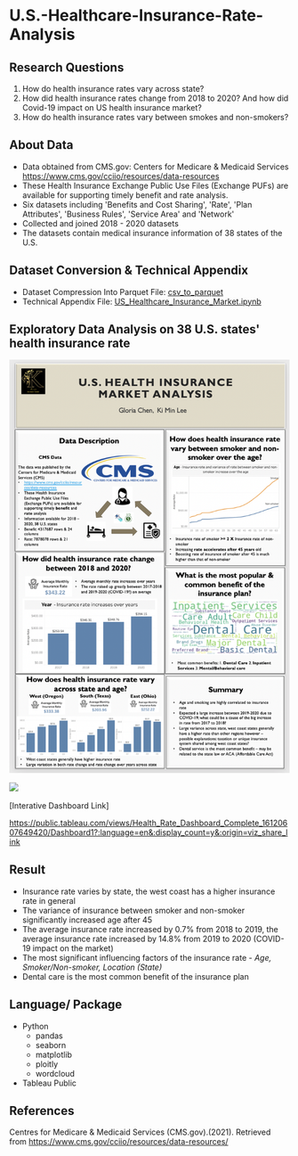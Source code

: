 # U.S.-Healthcare-Insurance-Rate-Analysis

## Research Questions
1. How do health insurance rates vary across state?
2. How did health insurance rates change from 2018 to 2020? And how did Covid-19 impact on US health insurance market?
3. How do health insurance rates vary between smokes and non-smokers?

## About Data
- Data obtained from CMS.gov: Centers for Medicare & Medicaid Services
https://www.cms.gov/cciio/resources/data-resources
- These Health Insurance Exchange Public Use Files (Exchange PUFs) are available for supporting timely benefit and rate analysis.
- Six datasets including 'Benefits and Cost Sharing', 'Rate', 'Plan Attributes', 'Business Rules', 'Service Area' and 'Network'
- Collected and joined 2018 - 2020 datasets
- The datasets contain medical insurance information of 38 states of the U.S.

## Dataset Conversion & Technical Appendix
* Dataset Compression Into Parquet File: [csv_to_parquet](https://github.com/kilee722/us_health_insurance_rate/blob/main/csv_to_parquet.ipynb)
* Technical Appendix File: [US_Healthcare_Insurance_Market.ipynb]()

##  Exploratory Data Analysis on 38 U.S. states' health insurance rate

![Screenshot](Insurance_rate_poster.png)

<div class='tableauPlaceholder' id='viz1612078238385' style='position: relative'><noscript><a href='#'><img alt=' ' src='https:&#47;&#47;public.tableau.com&#47;static&#47;images&#47;He&#47;Health_Rate_Dashboard_Complete_16120607649420&#47;Dashboard1&#47;1_rss.png' style='border: none' /></a></noscript><object class='tableauViz'  style='display:none;'><param name='host_url' value='https%3A%2F%2Fpublic.tableau.com%2F' /> <param name='embed_code_version' value='3' /> <param name='site_root' value='' /><param name='name' value='Health_Rate_Dashboard_Complete_16120607649420&#47;Dashboard1' /><param name='tabs' value='no' /><param name='toolbar' value='yes' /><param name='static_image' value='https:&#47;&#47;public.tableau.com&#47;static&#47;images&#47;He&#47;Health_Rate_Dashboard_Complete_16120607649420&#47;Dashboard1&#47;1.png' /> <param name='animate_transition' value='yes' /><param name='display_static_image' value='yes' /><param name='display_spinner' value='yes' /><param name='display_overlay' value='yes' /><param name='display_count' value='yes' /><param name='language' value='en' /></object></div>                <script type='text/javascript'>                    var divElement = document.getElementById('viz1612078238385');                    var vizElement = divElement.getElementsByTagName('object')[0];                    if ( divElement.offsetWidth > 800 ) { vizElement.style.width='1300px';vizElement.style.height='927px';} else if ( divElement.offsetWidth > 500 ) { vizElement.style.width='1300px';vizElement.style.height='927px';} else { vizElement.style.width='100%';vizElement.style.height='2377px';}                     var scriptElement = document.createElement('script');                    scriptElement.src = 'https://public.tableau.com/javascripts/api/viz_v1.js';                    vizElement.parentNode.insertBefore(scriptElement, vizElement);                </script>


[Interative Dashboard Link]

https://public.tableau.com/views/Health_Rate_Dashboard_Complete_16120607649420/Dashboard1?:language=en&:display_count=y&:origin=viz_share_link


## Result
* Insurance rate varies by state, the west coast has a higher insurance rate in general
* The variance of insurance between smoker and non-smoker significantly increased age after 45 
* The average insurance rate increased by 0.7% from 2018 to 2019, the average insurance rate increased by 14.8% from 2019 to 2020 (COVID-19 impact on the market)
* The most significant influencing factors of the insurance rate - *Age, Smoker/Non-smoker, Location (State)*
* Dental care is the most common benefit of the insurance plan

## Language/ Package
* Python
  * pandas
  * seaborn
  * matplotlib
  * ploitly
  * wordcloud
* Tableau Public

## References
Centres for Medicare & Medicaid Services (CMS.gov).(2021). Retrieved from https://www.cms.gov/cciio/resources/data-resources/

